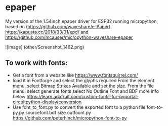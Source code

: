 # epaper

My version of the 1.54inch epaper driver for ESP32 running micropython, based on (https://github.com/waveshare/e-Paper), https://kapusta.cc/2018/03/31/epd/ and https://github.com/mcauser/micropython-waveshare-epaper

![image] (other/Screenshot_1462.png)
## To work with fonts:
* Get a font from a website like https://www.fontsquirrel.com/
* load it in Fontforge and select the glyphs required
  From the element menu, select Bitmap Strikes Available and set the size.
  From the file menu, select generate fonts
  select No Outline Font and BDF
  more info below
  https://learn.adafruit.com/custom-fonts-for-pyportal-circuitpython-display/conversion
* Use font_to_font.py to convert the exported font to a python file 
  font-to-py.py sourcefont.bdf size outfount.py
  https://github.com/peterhinch/micropython-font-to-py
  